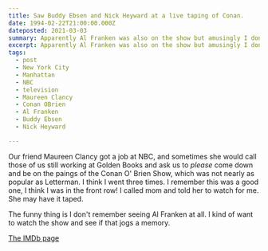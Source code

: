 ```yaml
---
title: Saw Buddy Ebsen and Nick Heyward at a live taping of Conan.
date: 1994-02-22T21:00:00.000Z
dateposted: 2021-03-03
summary: Apparently Al Franken was also on the show but amusingly I don't remember that.
excerpt: Apparently Al Franken was also on the show but amusingly I don't remember that.
tags:
  - post 
  - New York City
  - Manhattan
  - NBC
  - television
  - Maureen Clancy
  - Conan OBrien
  - Al Franken
  - Buddy Ebsen
  - Nick Heyward

---
```


Our friend Maureen Clancy got a job at NBC, and sometimes she would call those of us still working at Golden Books and ask us to _please_ come down and be on the paings of the Conan O' Brien Show, which was not nearly as popular as Letterman. I think I went three times. I remember this was a good one, I think I was in the front row! I called mom and told her to watch for me. She may have it taped.

The funny thing is I don't remember seeing Al Franken at all. I kind of want to watch the show and see if that jogs a memory.

[The IMDb page](https://www.imdb.com/title/tt2618384/)
